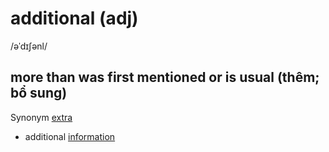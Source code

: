 # additional (adj)

/əˈdɪʃənl/

## more than was first mentioned or is usual (thêm; bổ sung)

Synonym [extra](../e/extra-adj.md#more-than-is-usual-expected-or-than-exists-already-thêm-bổ-sung)

- additional [information](../i/information-n.md#facts-or-details-about-somebodysomething-thông-tin)
